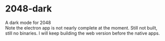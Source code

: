 # 2048-dark
A dark mode for 2048 <br>
Note the electron app is not nearly complete at the moment. Still not built, still no binaries. I will keep building the web version before the native apps.

